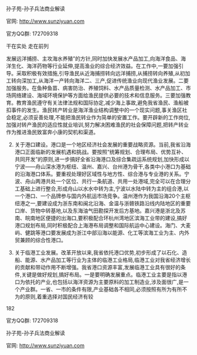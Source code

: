 孙子苑-孙子兵法商业解读

官网: http://www.sunziyuan.com

官方QQ群: 172709318

干在实处 走在前列

发展远洋捕捞、主攻海水养殖”的方针,同时加快发展水产品加工,向海洋食品、海洋生化、海洋药物等行业延伸,提高渔业的综合经济效益。在工作中,一要加强引导。采取积极有效措施,引导渔民从近海捕捞转向远洋捕捞,从捕捞转向养殖,从初加工转向深加工,从海洋一产转向海洋二、三产,促进传统渔业向现代渔业发展。二要加强服务。在鱼种鱼苗、病害防治、养殖饲料、水产品质量检测、水产品加工、市场网络建设、海域环境保护等方面给渔民提供必要的技术和信息服务。三要加强教育。教育渔民遵守有关法律法规和国际协定,减少海上事故,避免我省渔民、渔船被扣事件的发生。渔民转产转业是海洋渔业结构调整中的一个现实问题,事关渔区社会稳定,必须妥善处理,不能把渔民转业作为简单的安置工作。要开辟新的工作岗位,加强对转产渔民的适应性就业培训,努力解决困难渔民的社会保障问题,把转产转业作为推进渔民致富奔小康的契机和渠道。

2. 关于港口建设。港口是一个地区经济社会发展的重要战略资源。当前,我省沿海港口正面临新的发展机遇和挑战。要按照“统筹规划、合理布局、优势互补、共同开发”的原则,进一步搞好全省沿海港口及综合集疏运系统规划,加快形成以宁波——舟山深水港为枢纽、温州、嘉兴、台州港为骨干,各类中小港口为基础的沿海港口体系。要重视处理好区域性与地方性、综合港与专业港的关系。宁波、舟山两港共处一个区位、共行一条航道、共用一处港域,完全可以在合理分工基础上进行整合,形成舟山以水水中转为主,宁波以水陆中转为主的组合港,以一个港口、一个品牌参与国内外航运市场竞争。温州港作为我国沿海20个主枢纽港之一,要建设成为浙东南和闽北沿海、金温与浙赣铁路沿线内陆地区的重要口岸、货物中转基地,以及东海油气田勘探开发后方基地。嘉兴港是浙北及苏南、皖南地区便捷的出海口,要积极配合环杭州湾地区滨海工业带的建设,搞好港口规划布局,同时积极配合上海港布局调整和国际航运中心建设。海门、大麦屿、健跳等港口要发展成为浙江中部沿海以能源、化工等滨海工业为主、内外贸兼顾的综合性港口。

3. 关于临港工业发展。改革开放以来,我省依托港口优势,初步形成了以石化、造船、能源、水产品加工等行业为主体的临港工业格局,临港工业对我省经济增长的贡献和带动作用不断增强。我省港口资源丰富,发展临港工业具有很好的条件,关键是做好规划,搞好布局。一是要明确发展重点。临港工业主要是指以港口为依托的产业,也包括以海洋资源为主要原料的加工制造业,涉及面很广,是一个产业群。一省、一市的条件有限,产业基础各不相同,必须按照有所为有所不为的原则,着重选择对国民经济有较

182

官方QQ群: 172709318

孙子苑-孙子兵法商业解读

官网: http://www.sunziyuan.com